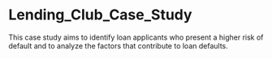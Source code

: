 # Lending_Club_Case_Study
This case study aims to identify loan applicants who present a higher risk of default and to analyze the factors that contribute to loan defaults.
